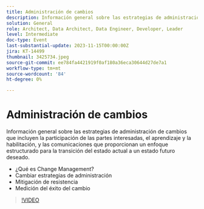 ```yaml
---
title: Administración de cambios
description: Información general sobre las estrategias de administración de cambios que incluyen la participación de las partes interesadas, el aprendizaje y la habilitación, y las comunicaciones que proporcionan un enfoque estructurado para la transición del estado actual a un estado futuro deseado. ¿Qué es la gestión de cambios? Estrategias de gestión de cambios Resistencia Mitigación Medición de Éxito de Cambios
solution: General
role: Architect, Data Architect, Data Engineer, Developer, Leader
level: Intermediate
doc-type: Event
last-substantial-update: 2023-11-15T00:00:00Z
jira: KT-14499
thumbnail: 3425734.jpeg
source-git-commit: ee784fa4421919f0af180a36eca30644d27de7a1
workflow-type: tm+mt
source-wordcount: '84'
ht-degree: 0%

---
```



# Administración de cambios

Información general sobre las estrategias de administración de cambios que incluyen la participación de las partes interesadas, el aprendizaje y la habilitación, y las comunicaciones que proporcionan un enfoque estructurado para la transición del estado actual a un estado futuro deseado.

* ¿Qué es Change Management?
* Cambiar estrategias de administración
* Mitigación de resistencia
* Medición del éxito del cambio

>[!VIDEO](https://video.tv.adobe.com/v/3425734/?learn=on)
